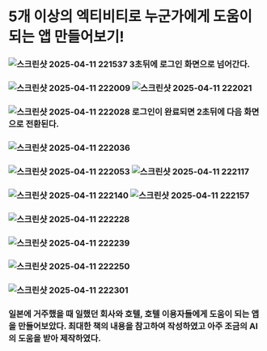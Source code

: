 # 5개 이상의 엑티비티로 누군가에게 도움이 되는 앱 만들어보기!

### ![스크린샷 2025-04-11 221537](https://github.com/user-attachments/assets/efab8743-d6f7-4a3e-81b2-df3e7eb7434b) 3초뒤에 로그인 화면으로 넘어간다. 
### ![스크린샷 2025-04-11 222009](https://github.com/user-attachments/assets/3c7fe0a1-3b69-4eaf-9a6a-8bf62b5f4b55) ![스크린샷 2025-04-11 222021](https://github.com/user-attachments/assets/3707273e-7e09-4700-b007-91bc2869ba87) 
### ![스크린샷 2025-04-11 222028](https://github.com/user-attachments/assets/01b45a3b-356d-40b2-940a-9da5affb4182) 로그인이 완료되면 2초뒤에 다음 화면으로 전환된다. 
### ![스크린샷 2025-04-11 222036](https://github.com/user-attachments/assets/c46d27a5-5ec4-4c6d-90c3-ecfd906d8583) 
### ![스크린샷 2025-04-11 222053](https://github.com/user-attachments/assets/b0d04404-0aed-4ffa-9158-edebca7d1606) ![스크린샷 2025-04-11 222117](https://github.com/user-attachments/assets/b6da6dd0-cbe9-4c0e-b112-d34368be1ac7)
### ![스크린샷 2025-04-11 222140](https://github.com/user-attachments/assets/632cee2a-2c9c-45a0-8212-946b18942857) ![스크린샷 2025-04-11 222157](https://github.com/user-attachments/assets/7d270583-3185-4d3e-af1b-1ae9dd8dbada)
### ![스크린샷 2025-04-11 222228](https://github.com/user-attachments/assets/2d2c3487-ad3d-4c0a-ac08-d77ffaac055c)
### ![스크린샷 2025-04-11 222239](https://github.com/user-attachments/assets/63833715-ca5f-4d66-9e75-35712afc014a)
### ![스크린샷 2025-04-11 222250](https://github.com/user-attachments/assets/f1f080c7-0fd2-4487-b649-c86dcc396465)
### ![스크린샷 2025-04-11 222301](https://github.com/user-attachments/assets/156f490a-c1c4-4123-8dd1-a8b8db54c9d5)
### 일본에 거주했을 때 일했던 회사와 호텔, 호텔 이용자들에게 도움이 되는 앱을 만들어보았다. 최대한 책의 내용을 참고하여 작성하였고 아주 조금의 AI의 도움을 받아 제작하였다.









